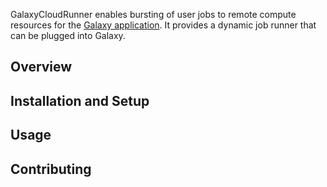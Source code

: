 GalaxyCloudRunner enables bursting of user jobs to remote compute resources for
the [Galaxy application](https://galaxyproject.org/). It provides a dynamic job
runner that can be plugged into Galaxy.

## Overview

## Installation and Setup

## Usage

## Contributing
